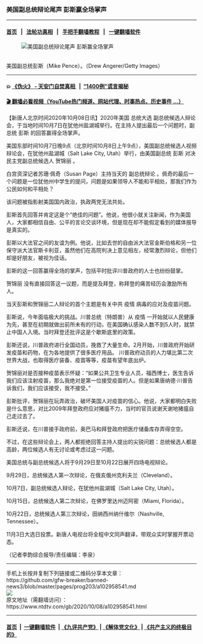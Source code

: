 ### 美国副总统辩论尾声 彭斯赢全场掌声
------------------------

#### [首页](https://github.com/gfw-breaker/banned-news3/blob/master/README.md) &nbsp;&nbsp;|&nbsp;&nbsp; [法轮功真相](https://github.com/begood0513/basic/blob/master/README.md)  &nbsp;&nbsp;|&nbsp;&nbsp; [手把手翻墙教程](https://github.com/gfw-breaker/guides/wiki)  &nbsp;&nbsp;|&nbsp;&nbsp; [一键翻墙软件](https://github.com/gfw-breaker/nogfw/blob/master/README.md)  



<div><div class="featured_image">
 <figure>
  <img alt="美国副总统辩论尾声 彭斯赢全场掌声" src="https://i.ntdtv.com/assets/uploads/2020/09/Untitled-21-800x450.jpg"/>
 </figure><br/>
 <span class="caption">
  美国副总统彭斯（Mike Pence）。（Drew Angerer/Getty Images）
 </span>
</div>
</div><hr/>

#### 💥 [《伪火》 - 天安门自焚真相 ](http://158.247.195.190:10000/videos/blog/weihuo.html)&nbsp; |&nbsp; [“1400例”谎言揭秘  ](http://158.247.195.190:10000/videos/blog/jiexi1400.html)

#### [ 🎬  翻墙必看视频（YouTube热门频道、网站代理、时事热点、历史事件 ...）](https://github.com/gfw-breaker/links/blob/master/banned.md)

<div><div class="post_content" itemprop="articleBody">
 <p>
  【新唐人北京时间2020年10月08日讯】2020年美国
  <ok href="https://www.ntdtv.com/gb/总统大选.htm">
   总统大选
  </ok>
  副总统候选人辩论会，于当地时间10月7日在犹他州盐湖城举行。在主持人提出最后一个问题时，副总统
  <ok href="https://www.ntdtv.com/gb/彭斯.htm">
   彭斯
  </ok>
  的回答赢得全场掌声。
 </p>
 <p>
  美国东部时间10月7日晚9点（北京时间10月8日上午9点），美国副总统候选人视频辩论会，在犹他州盐湖城（Salt Lake City, Utah）举行，由美国副总统
  <ok href="https://www.ntdtv.com/gb/彭斯.htm">
   彭斯
  </ok>
  对决民主党副总统候选人
  <ok href="https://www.ntdtv.com/gb/贺锦丽.htm">
   贺锦丽
  </ok>
  。
 </p>
 <p>
  白宫资深记者苏珊·佩奇（Susan Page）主持当天的
  <ok href="https://www.ntdtv.com/gb/副总统辩论.htm">
   副总统辩论
  </ok>
  。佩奇的最后一个问题是一位犹他州中学生的提问，问题是如果领导人不能和平相处，那我们作为公民如何和平相处？
 </p>
 <p>
  该问题被指影射美国国内政治，执政两党无法共处。
 </p>
 <p>
  彭斯首先回答并肯定这是个“绝佳的问题”。他说，他很小就关注新闻，作为美国人，大家都相信自由、公平的言论交谈环境，但是现在却不能假定看到的媒体报导是真实的。
 </p>
 <p>
  彭斯以大法官之间的友谊为例。他说，比如去世的自由派大法官金斯伯格和另一位保守派大法官斯卡利亚，虽然他们在高院判决上意见相左，经常激烈辩论，但他们却是好朋友，被视为佳话。
 </p>
 <p>
  彭斯的这一回答赢得全场的掌声，包括平时批评川普政府的人士也纷纷鼓掌。
 </p>
 <p>
  <ok href="https://www.ntdtv.com/gb/贺锦丽.htm">
   贺锦丽
  </ok>
  没有直接回答这一议题，而是提及拜登，称拜登的痛苦经历会激励所有人。
 </p>
 <div class="video_fit_container">
 </div>
 <p>
  当天彭斯和贺锦丽二人辩论的首个主题是有关中共
  <ok href="https://www.ntdtv.com/gb/疫情.htm">
   疫情
  </ok>
  病毒的应对及疫苗问题。
 </p>
 <p>
  彭斯说，今年面临极大的挑战。川普总统（特朗普）从
  <ok href="https://www.ntdtv.com/gb/疫情.htm">
   疫情
  </ok>
  一开始就以人民健康为先，甚至在初期就做出前所未有的行动，在美国确认感染人数不到5人时，就禁止中国人入境。当时拜登还批评这是个歇斯底里的政策。
 </p>
 <p>
  彭斯还说，川普政府进行全国动员，挽救了大量生命。2月开始，川普政府开始研发疫苗和药物，在为各地提供了很多医疗用品。 川普政府动员的人力堪比第二次世界大战，也取得医疗装备、疫苗等等，疫苗有望年底出炉。
 </p>
 <p>
  贺锦丽对是否接种疫苗表示怀疑：“如果公共卫生专业人员，福西博士，医生告诉我们应该注射疫苗，那么我绝对是第一位接受疫苗的人。但是如果唐纳德·川普告诉我们，我们应该接受，我不接受。”
 </p>
 <p>
  彭斯批评，贺锦丽在玩弄政治，破坏美国人对疫苗的信心。他说，大家都明白失败是什么意思，对比2009年拜登政府应对猪瘟不力，当时的官员说谢天谢地猪瘟自己走过去了。
 </p>
 <p>
  彭斯还说，在川普接手政府前，奥巴马和拜登政府把医疗储备库存弄得空空。
 </p>
 <p>
  不过，在这些辩论会上，两人都拒绝回答主持人提出的尖锐问题：总统候选人都是高龄，两位候选人有无讨论或考虑过这一问题。
 </p>
 <p>
  美国总统与副总统候选人将于9月29日至10月22日展开四场电视辩论。
 </p>
 <p>
  9月29日，总统候选人第一次辩论，在俄亥俄州克利夫兰（Cleveland）。
 </p>
 <p>
  10月7日，副总统候选人辩论，在犹他州盐湖城（Salt Lake City, Utah）。
 </p>
 <p>
  10月15日，总统候选人第二次辩论，在佛罗里达州迈阿密（Miami, Florida）。
 </p>
 <p>
  10月22日，总统候选人第三次辩论，田纳西州纳什维尔（Nashville, Tennessee）。
 </p>
 <p>
  11月3日大选日投票。新唐人电视台将全程中文同声翻译，带观众实时掌握开票动态。
 </p>
 <p>
  （记者李韵综合报导/责任编辑：李泉）
 </p>
 <div class="single_ad">
 </div>
</div>
</div>
<hr/>
手机上长按并复制下列链接或二维码分享本文章：<br/>
https://github.com/gfw-breaker/banned-news3/blob/master/pages/prog203/a102958541.md <br/>
<a href='https://github.com/gfw-breaker/banned-news3/blob/master/pages/prog203/a102958541.md'><img src='https://github.com/gfw-breaker/banned-news3/blob/master/pages/prog203/a102958541.md.png'/></a> <br/>
原文地址（需翻墙访问）：https://www.ntdtv.com/gb/2020/10/08/a102958541.html


------------------------
#### [首页](https://github.com/gfw-breaker/banned-news3/blob/master/README.md) &nbsp;|&nbsp; [一键翻墙软件](https://github.com/gfw-breaker/nogfw/blob/master/README.md) &nbsp;| [《九评共产党》](https://github.com/gfw-breaker/9ping.md/blob/master/README.md#九评之一评共产党是什么) | [《解体党文化》](https://github.com/gfw-breaker/jtdwh.md/blob/master/README.md) | [《共产主义的终极目的》](https://github.com/gfw-breaker/gczydzjmd.md/blob/master/README.md)


<img src='http://gfw-breaker.win/banned-news3/pages/prog203/a102958541.md' width='0px' height='0px'/>